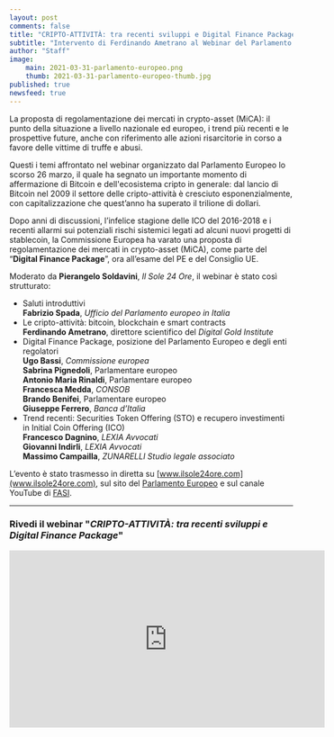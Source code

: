 ```yaml
---
layout: post
comments: false
title: "CRIPTO-ATTIVITÀ: tra recenti sviluppi e Digital Finance Package"
subtitle: "Intervento di Ferdinando Ametrano al Webinar del Parlamento Europeo sulla proposta di regolamentazione dei mercati in crypto-asset (MiCA)" 
author: "Staff"
image:
    main: 2021-03-31-parlamento-europeo.png
    thumb: 2021-03-31-parlamento-europeo-thumb.jpg
published: true
newsfeed: true
---
```


La proposta di regolamentazione dei mercati in crypto-asset (MiCA):
il punto della situazione a livello nazionale ed europeo,
i trend più recenti e le prospettive future,
anche con riferimento alle azioni risarcitorie in corso a favore delle vittime di truffe e abusi.

Questi i temi affrontato nel webinar organizzato dal Parlamento Europeo lo scorso 26 marzo,
il quale ha segnato un importante momento di affermazione di Bitcoin e dell'ecosistema cripto in generale:
dal lancio di Bitcoin nel 2009 il settore delle cripto-attività è cresciuto esponenzialmente,
con capitalizzazione che quest’anno ha superato il trilione di dollari.

Dopo anni di discussioni, l’infelice stagione delle ICO del 2016-2018 e
i recenti allarmi sui potenziali rischi sistemici legati ad alcuni nuovi progetti di stablecoin,
la Commissione Europea ha varato una proposta di regolamentazione dei mercati in crypto-asset (MiCA),
come parte del “**Digital Finance Package**”, ora all’esame del PE e del Consiglio UE.

Moderato da **Pierangelo Soldavini**, *Il Sole 24 Ore*, il webinar è stato così strutturato:

- Saluti introduttivi  
  **Fabrizio Spada**, *Ufficio del Parlamento europeo in Italia*
- Le cripto-attività: bitcoin, blockchain e smart contracts  
  **Ferdinando Ametrano**, direttore scientifico del *Digital Gold Institute*
- Digital Finance Package, posizione del Parlamento Europeo e degli enti regolatori  
  **Ugo Bassi**, *Commissione europea*  
  **Sabrina Pignedoli**, Parlamentare europeo  
  **Antonio Maria Rinaldi**, Parlamentare europeo  
  **Francesca Medda**, *CONSOB*  
  **Brando Benifei**, Parlamentare europeo  
  **Giuseppe Ferrero**, *Banca d’Italia*  
- Trend recenti: Securities Token Offering (STO) e recupero investimenti in Initial Coin Offering (ICO)  
  **Francesco Dagnino**, *LEXIA Avvocati*  
  **Giovanni Indirli**, *LEXIA Avvocati*  
  **Massimo Campailla**, *ZUNARELLI Studio legale associato*

L’evento è stato trasmesso in diretta su [www.ilsole24ore.com](www.ilsole24ore.com),
sul sito del [Parlamento Europeo](https://www.europarl.europa.eu/italy/it/succede-al-pe/cripto-attivit%C3%A0-tra-recenti-sviluppi-e-digital-finance-package)
e sul canale YouTube di [FASI](https://youtu.be/QLC_qGeZBR8).

---

### Rivedi il webinar "*CRIPTO-ATTIVITÀ: tra recenti sviluppi e Digital Finance Package*"
<div class='embed-container'>
    <iframe width="560" height="315"
    src="https://www.youtube.com/embed/QLC_qGeZBR8"
    frameborder="0" allow="accelerometer; autoplay; clipboard-write; encrypted-media; gyroscope; picture-in-picture"
    allowfullscreen>
    </iframe>
</div>